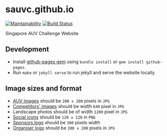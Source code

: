 # sauvc.github.io

[![Maintainability](https://api.codeclimate.com/v1/badges/43a2ddb5ad2c8e07121e/maintainability)](https://codeclimate.com/github/sauvc/sauvc.github.io/maintainability) [![Build Status](https://travis-ci.org/sauvc/sauvc.github.io.svg?branch=master)](https://travis-ci.org/sauvc/sauvc.github.io)

Singapore AUV Challenge Website

## Development
- Install [github-pages gem](https://github.com/github/pages-gem) using `bundle install` or `gem install github-pages`.
- Run `make` or `jekyll serve` to run jekyll and serve the website locally.

## Image sizes and format

- [AUV images](img/auv) should be `200 x 200` pixels in `JPG`
- [Competitors' images](img/competitors) should be width `640` pixel in `JPG`
- Landscape photos should be of width `1200` pixel in `JPG`
- [Social icons](img/social) should be `120 x 120` in `PNG`
- [Sponsors logo](img/sponsors) should be `300` pixels width
- [Organiser logo](img/team) should be `200 x 200` pixels in `JPG`
